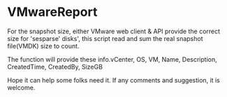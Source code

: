 # VMwareReport

For the snapshot size, either VMware web client & API provide the correct size for 'sesparse' disks', this script read and sum the real snapshot file(VMDK) size to count.

The function will provide these info.vCenter, OS, VM, Name, Description, CreatedTime, CreatedBy, SizeGB

Hope it can help some folks need it.
If any comments and suggestion, it is welcome.

